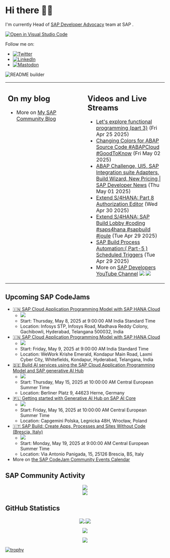 
# Hi there 👋🏼

I'm currently Head of [SAP Developer Advocacy](https://developers.sap.com/developer-advocates.html) team at SAP .

[![Open in Visual Studio Code](https://img.shields.io/badge/Made%20for-VSCode-1f425f.svg)](https://github.dev/jung-thomas/jung-thomas)

Follow me on:
- <a href="https://twitter.com/thomas_jung"><img alt="Twitter" src="https://img.shields.io/badge/thomas_jung-%231DA1F2.svg?style=for-the-badge&logo=Twitter&logoColor=white"/></a>
- <a href="https://www.linkedin.com/in/thomasjungsap/"><img alt="LinkedIn" src="https://img.shields.io/badge/linkedin-%230077B5.svg?style=for-the-badge&logo=linkedin&logoColor=white"/></a>
- <a rel="me" href="https://mastodon.cloud/@thomas_jung"><img alt="Mastodon" src="https://img.shields.io/mastodon/follow/109262551990174478?domain=https%3A%2F%2Fmastodon.cloud%2F&style=social"/></a>

![README builder](https://github.com/jung-thomas/jung-thomas/workflows/README%20builder/badge.svg)

<table><tr><td valign="top" width="50%">
 
## On my blog
- More on [My SAP Community Blog](https://community.sap.com/t5/user/viewprofilepage/user-id/139)
</td>
  
<td valign="top" width="50%">
  
## Videos and Live Streams
- [Let's explore functional programming (part 3)](https://www.youtube.com/watch?v=zVyxUWAnM2c) (Fri Apr 25 2025)
- [Changing Colors for ABAP Source Code #ABAPCloud #GoodToKnow](https://www.youtube.com/watch?v=NA2V-jTrKh4) (Fri May 02 2025)
- [ABAP Challenge, UI5, SAP Integration suite Adapters, Build Wizard, New Pricing | SAP Developer News](https://www.youtube.com/watch?v=uZ2O8Krv3rE) (Thu May 01 2025)
- [Extend S/4HANA: Part 8 Authorization Editor](https://www.youtube.com/watch?v=79ST3XtJ8Gg) (Wed Apr 30 2025)
- [Extend S/4HANA: SAP Build Lobby #coding #saps4hana #sapbuild #joule](https://www.youtube.com/watch?v=5M4m9Fc_Suc) (Tue Apr 29 2025)
- [SAP Build Process Automation:( Part-5 ) Scheduled Triggers](https://www.youtube.com/watch?v=woGvQGPvvMQ) (Tue Apr 29 2025)
- More on [SAP Developers YouTube Channel](https://www.youtube.com/channel/UCNfmelKDrvRmjYwSi9yvrMg) ![](https://img.shields.io/youtube/channel/views/UCNfmelKDrvRmjYwSi9yvrMg) ![](https://img.shields.io/youtube/channel/subscribers/UCNfmelKDrvRmjYwSi9yvrMg)
</td></tr></table>

## Upcoming SAP CodeJams
- [🇮🇳 SAP Cloud Application Programming Model with SAP HANA Cloud](https://community.sap.com/t5/sap-codejam/sap-cloud-application-programming-model-with-sap-hana-cloud/ev-p/14073383)
  - <img src="https://community.sap.com/t5/image/serverpage/image-id/249692i2E76B339D0EBE813/image-size/thumb?v=v2&px=150" />
  - Start: Thursday, May 8, 2025 at 9:00:00 AM India Standard Time
  - Location: Infosys STP, Infosys Road, Madhava Reddy Colony, Gachibowli, Hyderabad, Telangana 500032, India
- [🇮🇳 SAP Cloud Application Programming Model with SAP HANA Cloud](https://community.sap.com/t5/sap-codejam/sap-cloud-application-programming-model-with-sap-hana-cloud/ev-p/14079395)
  - <img src="https://community.sap.com/t5/image/serverpage/image-id/254135i0F4242E85F04CE07/image-size/thumb?v=v2&px=150" />
  - Start: Friday, May 9, 2025 at 9:00:00 AM India Standard Time
  - Location: WeWork Krishe Emerald, Kondapur Main Road, Laxmi Cyber City, Whitefields, Kondapur, Hyderabad, Telangana, India
- [🇩🇪 Build AI services using the SAP Cloud Application Programming Model and SAP generative AI Hub](https://community.sap.com/t5/sap-codejam/build-ai-services-using-the-sap-cloud-application-programming-model-and-sap/ev-p/14021560)
  - <img src="https://community.sap.com/t5/image/serverpage/image-id/227782i43DD2B800C6C30C3/image-size/thumb?v=v2&px=150" />
  - Start: Thursday, May 15, 2025 at 10:00:00 AM Central European Summer Time
  - Location: Berliner Platz 9, 44623 Herne, Germany
- [🇵🇱 Getting started with Generative AI Hub on SAP AI Core](https://community.sap.com/t5/sap-codejam/getting-started-with-generative-ai-hub-on-sap-ai-core/ev-p/14078188)
  - <img src="https://community.sap.com/t5/image/serverpage/image-id/256702i69271A18E15C2BA5/image-size/thumb?v=v2&px=150" />
  - Start: Friday, May 16, 2025 at 10:00:00 AM Central European Summer Time
  - Location: Capgemini Polska, Legnicka 48H, Wrocław, Poland
- [🇮🇹 SAP Build: Create Apps, Processes and Sites Without Code (Brescia, Italy)](https://community.sap.com/t5/sap-codejam/sap-build-create-apps-processes-and-sites-without-code-brescia-italy/ev-p/14047456)
  - <img src="https://community.sap.com/t5/image/serverpage/image-id/227172i30D5A9A9533C79FF/image-size/thumb?v=v2&px=150" />
  - Start: Monday, May 19, 2025 at 9:00:00 AM Central European Summer Time
  - Location: Via Antonio Panigada, 15, 25126 Brescia, BS, Italy
- More on [the SAP CodeJam Community Events Calendar](https://groups.community.sap.com/t5/sap-codejam/eb-p/codejam-events)

## SAP Community Activity
<p align = "center">
<a href="https://community.sap.com/t5/user/viewprofilepage/user-id/139">
  <img align="center" src="https://devrel-tools-prod-scn-badges-srv.cfapps.eu10.hana.ondemand.com/activity/139" />
</a>
</br>
<a href="https://community.sap.com/t5/user/viewprofilepage/user-id/139">
  <img align="center" src="https://devrel-tools-prod-scn-badges-srv.cfapps.eu10.hana.ondemand.com/showcaseBadges/139/1570/674/384/900/390" />
</a>
</p>

## GitHub Statistics
<p align = "center">
<a href="https://github.com/anuraghazra/github-readme-stats">
  <img align="center" src="https://github-readme-stats.vercel.app/api?username=jung-thomas&count_private=true&show_icons=true&theme=dark&line_height=27" />
</a>
<a href="https://github.com/anuraghazra/github-readme-stats">
  <img align="center" src="https://github-readme-stats.vercel.app/api/top-langs/?username=jung-thomas&show_icons=true&theme=dark" />
</a>
</p>

<p align = "center">
 <img  src="https://github-readme-streak-stats.herokuapp.com/?user=jung-thomas&show_icons=true&locale=en&layout=compact&theme=dark&line_height=0" />
</p> 

<p align = "center">
 <img src="https://activity-graph.herokuapp.com/graph?username=jung-thomas&theme=redical">
</p> 

[![trophy](https://github-profile-trophy.vercel.app/?username=jung-thomas&theme=onedark)](https://github.com/ryo-ma/github-profile-trophy)


